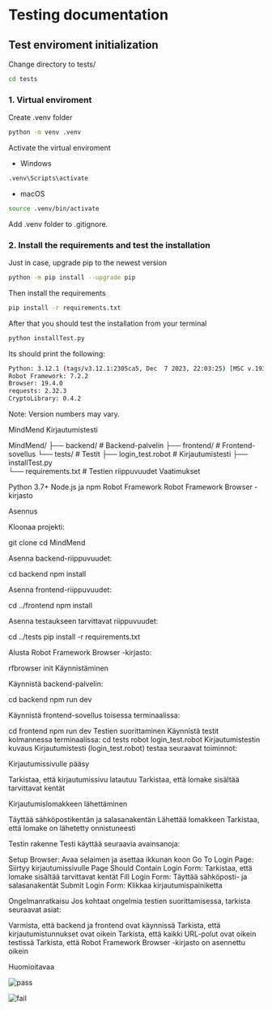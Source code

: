 # Testing documentation

## Test enviroment initialization

Change directory to tests/

```bash
cd tests
```

### 1. Virtual enviroment

Create .venv folder

```bash
python -m venv .venv
```

Activate the virtual enviroment

- Windows

```bash
.venv\Scripts\activate
```

- macOS

```bash
source .venv/bin/activate
```

Add .venv folder to .gitignore.

### 2. Install the requirements and test the installation

Just in case, upgrade pip to the newest version

```bash
python -m pip install --upgrade pip
```

Then install the requirements

```bash
pip install -r requirements.txt
```

After that you should test the installation from your terminal

```bash
python installTest.py
```

Its should print the following:

```bash
Python: 3.12.1 (tags/v3.12.1:2305ca5, Dec  7 2023, 22:03:25) [MSC v.1937 64 bit (AMD64)]
Robot Framework: 7.2.2
Browser: 19.4.0
requests: 2.32.3
CryptoLibrary: 0.4.2
```

Note: Version numbers may vary.


MindMend Kirjautumistesti


MindMend/
├── backend/               # Backend-palvelin
├── frontend/              # Frontend-sovellus
└── tests/                 # Testit
    ├── login_test.robot   # Kirjautumistesti
    ├── installTest.py     
    └── requirements.txt   # Testien riippuvuudet
Vaatimukset

Python 3.7+
Node.js ja npm
Robot Framework
Robot Framework Browser -kirjasto

Asennus

Kloonaa projekti:

git clone <repository-url>
cd MindMend

Asenna backend-riippuvuudet:

cd backend
npm install

Asenna frontend-riippuvuudet:

cd ../frontend
npm install

Asenna testaukseen tarvittavat riippuvuudet:

cd ../tests
pip install -r requirements.txt

Alusta Robot Framework Browser -kirjasto:

rfbrowser init
Käynnistäminen

Käynnistä backend-palvelin:

cd backend
npm run dev

Käynnistä frontend-sovellus toisessa terminaalissa:

cd frontend
npm run dev
Testien suorittaminen
Käynnistä testit kolmannessa terminaalissa:
cd tests
robot login_test.robot
Kirjautumistestin kuvaus
Kirjautumistesti (login_test.robot) testaa seuraavat toiminnot:

Kirjautumissivulle pääsy

Tarkistaa, että kirjautumissivu latautuu
Tarkistaa, että lomake sisältää tarvittavat kentät


Kirjautumislomakkeen lähettäminen

Täyttää sähköpostikentän ja salasanakentän
Lähettää lomakkeen
Tarkistaa, että lomake on lähetetty onnistuneesti



Testin rakenne
Testi käyttää seuraavia avainsanoja:

Setup Browser: Avaa selaimen ja asettaa ikkunan koon
Go To Login Page: Siirtyy kirjautumissivulle
Page Should Contain Login Form: Tarkistaa, että lomake sisältää tarvittavat kentät
Fill Login Form: Täyttää sähköposti- ja salasanakentät
Submit Login Form: Klikkaa kirjautumispainiketta

Ongelmanratkaisu
Jos kohtaat ongelmia testien suorittamisessa, tarkista seuraavat asiat:

Varmista, että backend ja frontend ovat käynnissä
Tarkista, että kirjautumistunnukset ovat oikein
Tarkista, että kaikki URL-polut ovat oikein testissä
Tarkista, että Robot Framework Browser -kirjasto on asennettu oikein

Huomioitavaa

![pass](https://github.com/user-attachments/assets/c0ec699a-5007-4f45-9051-68aa20162ed5)

![fail](https://github.com/user-attachments/assets/a0f52140-bfa1-4c72-b82a-5bdfe87bfdea)

